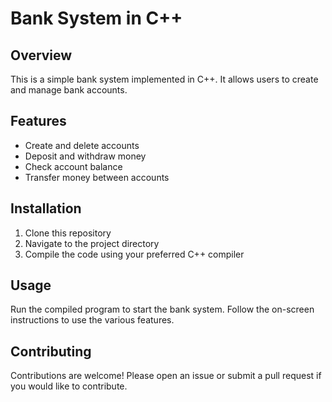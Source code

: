 # Bank System in C++

## Overview
This is a simple bank system implemented in C++. It allows users to create and manage bank accounts.

## Features
- Create and delete accounts
- Deposit and withdraw money
- Check account balance
- Transfer money between accounts

## Installation
1. Clone this repository
2. Navigate to the project directory
3. Compile the code using your preferred C++ compiler

## Usage
Run the compiled program to start the bank system. Follow the on-screen instructions to use the various features.

## Contributing
Contributions are welcome! Please open an issue or submit a pull request if you would like to contribute.
